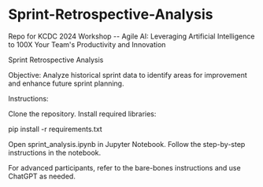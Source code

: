 # Sprint-Retrospective-Analysis
Repo for KCDC 2024 Workshop -- Agile AI: Leveraging Artificial Intelligence to 100X Your Team's Productivity and Innovation

Sprint Retrospective Analysis

Objective:
Analyze historical sprint data to identify areas for improvement and enhance future sprint planning.

Instructions:

Clone the repository.
Install required libraries:

pip install -r requirements.txt

Open sprint_analysis.ipynb in Jupyter Notebook.
Follow the step-by-step instructions in the notebook.

For advanced participants, refer to the bare-bones instructions and use ChatGPT as needed.

